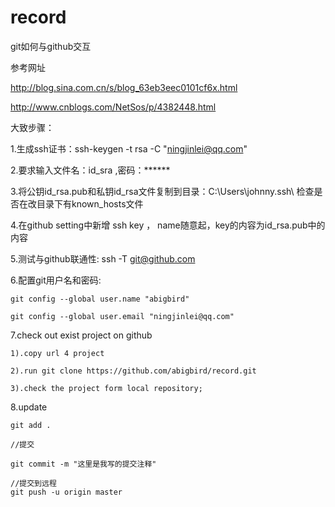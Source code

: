 # record
git如何与github交互

参考网址 

http://blog.sina.com.cn/s/blog_63eb3eec0101cf6x.html 

http://www.cnblogs.com/NetSos/p/4382448.html

大致步骤：

1.生成ssh证书：ssh-keygen -t rsa -C "ningjinlei@qq.com" 

2.要求输入文件名：id_sra  ,密码：******

3.将公钥id_rsa.pub和私钥id_rsa文件复制到目录：C:\Users\johnny\.ssh\  检查是否在改目录下有known_hosts文件

4.在github setting中新增 ssh  key ， name随意起，key的内容为id_rsa.pub中的内容

5.测试与github联通性: ssh -T git@github.com 

6.配置git用户名和密码:

    git config --global user.name "abigbird"
    
    git config --global user.email "ningjinlei@qq.com"

7.check out  exist project on github

    1).copy url 4 project
    
    2).run git clone https://github.com/abigbird/record.git
    
    3).check the project form local repository;

8.update

    git add .
  
    //提交
   
    git commit -m "这里是我写的提交注释"
    
    //提交到远程
    git push -u origin master
